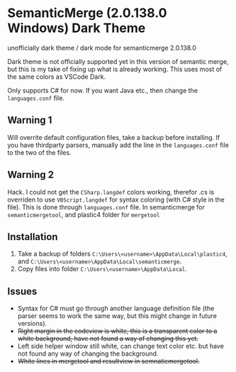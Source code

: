 # SemanticMerge (2.0.138.0 Windows) Dark Theme

unofficially dark theme / dark mode for semanticmerge 2.0.138.0

Dark theme is not officially supported yet in this version of semantic merge, but this is my take of fixing up what is already working.
This uses most of the same colors as VSCode Dark.

Only supports C# for now. If you want Java etc., then change the `languages.conf` file.

## Warning 1

Will overrite default configuration files, take a backup before installing.
If you have thirdparty parsers, manually add the line in the `languages.conf` file to the two of the files.

## Warning 2

Hack. I could not get the `CSharp.langdef` colors working, therefor .cs is overriden to use `VBScript.langdef` for syntax coloring (with C# style in the file).
This is done through `languages.conf` file. In semanticmerge for `semanticmergetool`, and plastic4 folder for `mergetool`

## Installation

1. Take a backup of folders `C:\Users\<username>\AppData\Local\plastic4`, and `C:\Users\<username>\AppData\Local\semanticmerge`.
2. Copy files into folder `C:\Users\<username>\AppData\Local`.

## Issues

- Syntax for C# must go through another language definition file (the parser seems to work the same way, but this might change in future versions).
- ~~Right margin in the codeview is white, this is a transparent color to a white background, have not found a way of changing this yet.~~
- Left side helper window still white, can change text color etc. but have not found any way of changing the background.
- ~~White lines in mergetool and resultview in semnaticmergetool.~~
